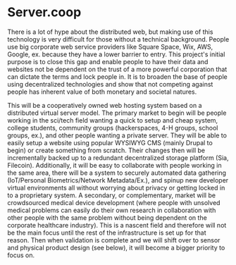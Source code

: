 # Server.coop
There is a lot of hype about the distributed web, but making use of this technology is very difficult for those without a technical background.  People use big corporate web service providers like Square Space, Wix, AWS, Google, ex. because they have a lower barrier to entry.  This project's initial purpose is to close this gap and enable people to have their data and websites not be dependent on the trust of a more powerful corporation that can dictate the terms and lock people in.  It is to broaden the base of people using decentralized technologies and show that not competing against people has inherent value of both monetary and societal natures.

This will be a cooperatively owned web hosting system based on a distributed virtual server model.  The primary market to begin will be people working in the sci/tech field wanting a quick to setup and cheap system, college students, community groups (hackerspaces, 4-H groups, school groups, ex.), and other people wanting a private server.  They will be able to easily setup a website using popular WYSIWYG CMS (mainly Drupal to begin) or create something from scratch.  Their changes then will be incrementally backed up to a redundant decentralized storage platform (Sia, Filecoin).  Additionally, it will be easy to collaborate with people working in the same area, there will be a system to securely automated data gathering (IoT/Personal Biometrics/Network Metadata/Ex.), and spinup new developer virtual environments all without worrying about privacy or getting locked in to a proprietary system.  A secondary, or complementary, market will be crowdsourced medical device development (where people with unsolved medical problems can easily do their own research in collaboration with other people with the same problem without being dependent on the corporate healthcare industry).  This is a nascent field and therefore will not be the main focus until the rest of the infrastructure is set up for that reason.  Then when validation is complete and we will shift over to sensor and physical product design (see below), it will become a bigger priority to focus on.
